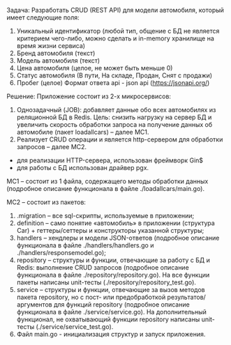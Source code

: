 Задача:
Разработать CRUD (REST API) для модели автомобиля, который имеет следующие поля:
1. Уникальный идентификатор (любой тип, общение с БД не является критерием чего-либо,
можно сделать и in-memory хранилище на время жизни сервиса)
2. Бренд автомобиля (текст)
3. Модель автомобиля (текст)
4. Цена автомобиля (целое, не может быть меньше 0)
5. Статус автомобиля (В пути, На складе, Продан, Снят с продажи)
6. Пробег (целое)
Формат ответа api - json api (https://jsonapi.org/)

Решение:
Приложение состоит из 2-х микросервисов:
1) Однозадачный (JOB): добавляет данные обо всех автомобилях из реляционной БД в Redis.
Цель: снизить нагрузку на сервер БД и увеличить скорость обработки запроса на получение данных об автомобиле
(пакет loadallcars) – далее МС1.
2) Реализует CRUD операции и является http-сервером для обработки запросов – далее МС2.
* для реализации HTTP-сервера, использован фреймворк Gin$
* для работы с БД использован драйвер pgx.

МС1 – состоит из 1 файла, содержащего методы обработки данных
(подробное описание функционала в файле ./loadallcars/main.go).

МС2 – состоит из пакетов:
1. .migration – все sql-скрипты, используемые в приложении;
2. definition – само понятие «автомобиль» в приложении (структура Car) + геттеры/сеттеры и конструкторы указанной структуры;
3. handlers – хендлеры и модели JSON-ответов (подробное описание функционала в файле ./handlers/handlers.go
и ./handlers/responsemodel.go);
4. repository – структуры и функции, отвечающие за работу с БД и Redis: выполнение CRUD запросов
(подробное описание функционала в файле ./repository/repository.go). На все функции пакеты написаны unit-тесты
(./repository/repository_test.go).
5. service – структуры и функции, отвечающие за вызов методов пакета repository, но с пост- или предобработкой результатов/аргументов для функций  repository (подробное описание функционала в файле ./service/service.go). На дополнительный функционал, не охватывающий функции repository написаны unit-тесты (./service/service_test.go).
6. Файл main.go - инициализация структур и запуск приложения.